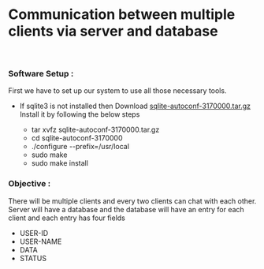 # Communication between multiple clients via server and database
<br>
	<h3>Software Setup :</h3>
	<p> First we have to set up our system to use all those necessary tools.</p>
	<ul>
		<li> If sqlite3 is not installed then Download <a href="http://www.sqlite.org/download.html" target = "_blank">sqlite-autoconf-3170000.tar.gz</a> Install it by following the below steps</li>
		<ul>
			<li> tar xvfz sqlite-autoconf-3170000.tar.gz</li>
			<li>cd sqlite-autoconf-3170000</li>
			<li>./configure --prefix=/usr/local </li>
			<li> sudo make </li>
			<li> sudo make install</li>
		</ul>
	</ul>
	<h3> Objective : </h3>
	<p> There will be multiple clients and every two clients can chat with each other. Server will have a database and the database will have an entry for each client and each entry has four fields
	<ul>
		<li>USER-ID</li>
		<li>USER-NAME</li>
		<li>DATA</li>
		<li>STATUS</li>
	</ul>
	</p>
</br>